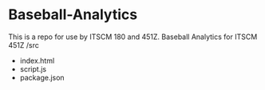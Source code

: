 # Baseball-Analytics
This is a repo for use by ITSCM 180 and 451Z.
Baseball Analytics for ITSCM 451Z
/src
- index.html
- script.js
- package.json

